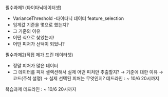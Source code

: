 필수과제1 (타이타닉데이터셋)
- VarianceThreshold -타이타닉 데이터 feature_selection
- 임계값 기준을 몇으로 했는지?
- 그 기준의 이유
- 어떤 식으로 찾았는지!
- 어떤 피처가 선택이 되었나?

필수과제2(직접 제가 드린 데이터셋)
- 정말 피처가 많은 데이터
- 그 데이터를 피처 셀렉션해서 실제 어떤 피처만 추출할지?
→ 기준에 대한 이유
→ 코드(주석 설명)
→ 실제 선택된 피처는 무엇인지?
데드라인 : ~ 10/6 20시까지

복습과제
데드라인 : ~ 10/6 20시까지